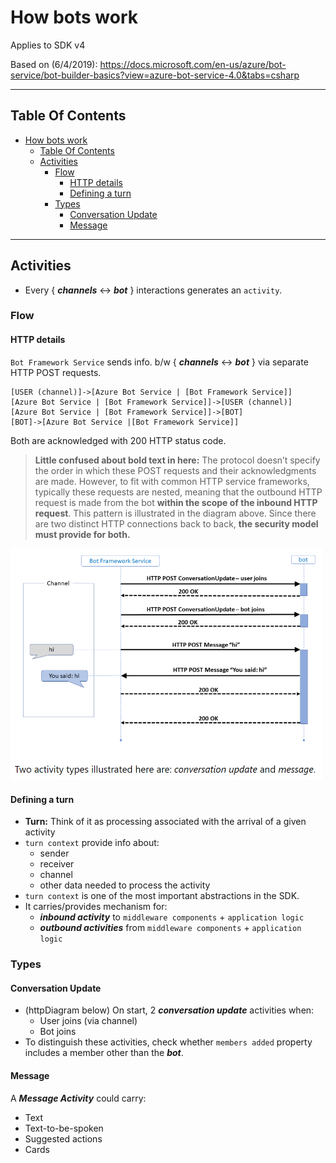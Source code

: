 # How bots work

Applies to SDK v4

Based on (6/4/2019): https://docs.microsoft.com/en-us/azure/bot-service/bot-builder-basics?view=azure-bot-service-4.0&tabs=csharp

---

## Table Of Contents

- [How bots work](#how-bots-work)
  - [Table Of Contents](#table-of-contents)
  - [Activities](#activities)
    - [Flow](#flow)
      - [HTTP details](#http-details)
      - [Defining a turn](#defining-a-turn)
    - [Types](#types)
      - [Conversation Update](#conversation-update)
      - [Message](#message)

---

## Activities

- Every { ***channels*** <-> ***bot*** } interactions generates an `activity`.

### Flow

#### HTTP details

`Bot Framework Service` sends info. b/w { ***channels*** <-> ***bot*** } via separate HTTP POST requests.

```nomnoml
[USER (channel)]->[Azure Bot Service | [Bot Framework Service]]
[Azure Bot Service | [Bot Framework Service]]->[USER (channel)]
[Azure Bot Service | [Bot Framework Service]]->[BOT]
[BOT]->[Azure Bot Service |[Bot Framework Service]]
```

Both are acknowledged with 200 HTTP status code.

> **Little confused about bold text in here:** The protocol doesn’t specify the order in which these POST requests and their acknowledgments are made. However, to fit with common HTTP service frameworks, typically these requests are nested, meaning that the outbound HTTP request is made from the bot **within the scope of the inbound HTTP request**. This pattern is illustrated in the diagram above. Since there are two distinct HTTP connections back to back, **the security model must provide for both.**

<img src="../resources/images/ConversationUpdateandMessage.png " alt="ConversationUpdateandMessage" width="500"/>

#### Defining a turn

- **Turn:** Think of it as processing associated with the arrival of a given activity
- `turn context` provide info about:
  - sender
  - receiver
  - channel
  - other data needed to process the activity
- `turn context` is one of the most important abstractions in the SDK.
- It carries/provides mechanism for:
  - ***inbound activity*** to `middleware components` + `application logic`
  - ***outbound activities*** from `middleware components` + `application logic`

### Types

#### Conversation Update

- (httpDiagram below) On start, 2 ***conversation update*** activities when:
  - User joins (via channel)
  - Bot joins
- To distinguish these activities, check whether `members added` property includes a member other than the ***bot***.

#### Message

A ***Message Activity*** could carry:

- Text
- Text-to-be-spoken
- Suggested actions
- Cards

[ConversationUpdateandMessage]: "ConversationUpdateandMessage"
